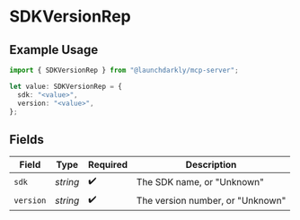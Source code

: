 # SDKVersionRep

## Example Usage

```typescript
import { SDKVersionRep } from "@launchdarkly/mcp-server";

let value: SDKVersionRep = {
  sdk: "<value>",
  version: "<value>",
};
```

## Fields

| Field                            | Type                             | Required                         | Description                      |
| -------------------------------- | -------------------------------- | -------------------------------- | -------------------------------- |
| `sdk`                            | *string*                         | :heavy_check_mark:               | The SDK name, or "Unknown"       |
| `version`                        | *string*                         | :heavy_check_mark:               | The version number, or "Unknown" |